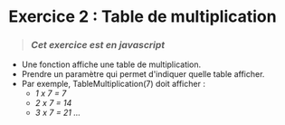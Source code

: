 # **Exercice 2 : Table de multiplication**

> ### ***Cet exercice est en javascript***



* Une fonction affiche une table de multiplication.
* Prendre un paramètre qui permet d'indiquer quelle table afficher.
* Par exemple, TableMultiplication(7) doit afficher :
    - *1 x 7 = 7*
    - *2 x 7 = 14*
    - *3 x 7 = 21 ...*